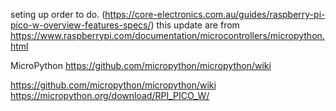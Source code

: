 seting up order to do. (https://core-electronics.com.au/guides/raspberry-pi-pico-w-overview-features-specs/)
this update are from https://www.raspberrypi.com/documentation/microcontrollers/micropython.html

MicroPython https://github.com/micropython/micropython/wiki

https://github.com/micropython/micropython/wiki
https://micropython.org/download/RPI_PICO_W/